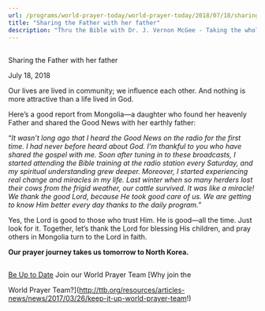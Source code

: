 ```yaml
---
url: /programs/world-prayer-today/world-prayer-today/2018/07/18/sharing-the-father-with-her-father
title: "Sharing the Father with her father"
description: "Thru the Bible with Dr. J. Vernon McGee - Taking the whole Word to the whole world"
---
```







## 
 Sharing the Father with her father


July 18, 2018




Our lives are lived in community; we influence each other. And nothing is more attractive than a life lived in God. 


Here’s a good report from Mongolia—a daughter who found her heavenly Father and shared the Good News with her earthly father:


“*It wasn’t long ago that I heard the Good News on the radio for the first time. I had never before heard about God. I’m thankful to you who have shared the gospel with me. Soon after tuning in to these broadcasts, I started attending the Bible training at the radio station every Saturday, and my spiritual understanding grew deeper. Moreover, I started experiencing real change and miracles in my life. Last winter when so many herders lost their cows from the frigid weather, our cattle survived. It was like a miracle! We thank the good Lord, because He took good care of us. We are getting to know Him better every day thanks to the daily program.”*


Yes, the Lord is good to those who trust Him. He is good—all the time. Just look for it. Together, let’s thank the Lord for blessing His children, and pray others in Mongolia turn to the Lord in faith. 


**Our prayer journey takes us tomorrow to North Korea.**







## 




[Be Up to Date](http://feeds.feedburner.com/WorldPrayerToday "World Prayer Today RSS Feed")
Join our World Prayer Team
[Why join the  

World Prayer Team?](http://ttb.org/resources/articles-news/news/2017/03/26/keep-it-up-world-prayer-team!)




